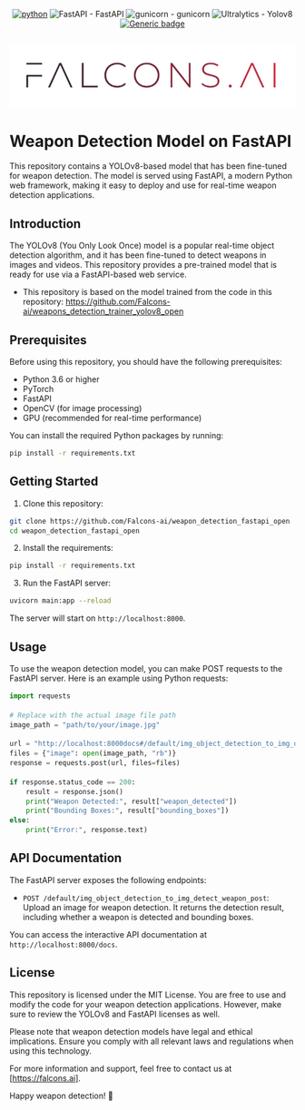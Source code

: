 <div id="top"></div>
<div align="center">

[![python](https://img.shields.io/badge/Python-3.10-3776AB.svg?style=flat&logo=python&logoColor=white)](https://www.python.org)
<img src="https://img.shields.io/badge/FastAPI-0.89.1-red" alt="FastAPI - FastAPI">
<img src="https://img.shields.io/badge/gunicorn-20.1.0-green" alt="gunicorn - gunicorn">
<img src="https://img.shields.io/badge/Ultralytics-Yolov8-blue" alt="Ultralytics - Yolov8">
[![Generic badge](https://img.shields.io/badge/FALCONS.AI-Computer_Vision-red.svg)](https://shields.io/)

</div>
<!-- PROJECT LOGO -->
<br />
<div align="center">
  <a href="https://github.com/Falcons-ai/weapon_detection_fastapi_open">
    <img src="assets/falcons-logo2.png" alt="Logo" >
  </a>
</div>


# Weapon Detection Model on FastAPI

This repository contains a YOLOv8-based model that has been fine-tuned for weapon detection. The model is served using FastAPI, a modern Python web framework, making it easy to deploy and use for real-time weapon detection applications.


## Introduction

The YOLOv8 (You Only Look Once) model is a popular real-time object detection algorithm, and it has been fine-tuned to detect weapons in images and videos. This repository provides a pre-trained model that is ready for use via a FastAPI-based web service.
- This repository is based on the model trained from the code in this repository:
https://github.com/Falcons-ai/weapons_detection_trainer_yolov8_open

## Prerequisites

Before using this repository, you should have the following prerequisites:

- Python 3.6 or higher
- PyTorch
- FastAPI
- OpenCV (for image processing)
- GPU (recommended for real-time performance)

You can install the required Python packages by running:

```bash
pip install -r requirements.txt
```

## Getting Started

1. Clone this repository:
```bash
git clone https://github.com/Falcons-ai/weapon_detection_fastapi_open
cd weapon_detection_fastapi_open
```

2. Install the requirements:
```bash
pip install -r requirements.txt
```

3. Run the FastAPI server:
```bash
uvicorn main:app --reload
```

The server will start on `http://localhost:8000`.

## Usage

To use the weapon detection model, you can make POST requests to the FastAPI server. Here is an example using Python requests:

```python
import requests

# Replace with the actual image file path
image_path = "path/to/your/image.jpg"

url = "http://localhost:8000docs#/default/img_object_detection_to_img_detect_weapon_post"
files = {"image": open(image_path, "rb")}
response = requests.post(url, files=files)

if response.status_code == 200:
    result = response.json()
    print("Weapon Detected:", result["weapon_detected"])
    print("Bounding Boxes:", result["bounding_boxes"])
else:
    print("Error:", response.text)
```

## API Documentation

The FastAPI server exposes the following endpoints:

- `POST /default/img_object_detection_to_img_detect_weapon_post`: Upload an image for weapon detection. It returns the detection result, including whether a weapon is detected and bounding boxes.

You can access the interactive API documentation at `http://localhost:8000/docs`.


## License

This repository is licensed under the MIT License. You are free to use and modify the code for your weapon detection applications. However, make sure to review the YOLOv8 and FastAPI licenses as well.

Please note that weapon detection models have legal and ethical implications. Ensure you comply with all relevant laws and regulations when using this technology.

For more information and support, feel free to contact us at [https://falcons.ai].

Happy weapon detection! 🚀
